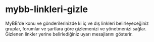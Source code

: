 # mybb-linkleri-gizle
MyBB'de konu ve gönderilerinizde ki iç ve dış linkleri belirleyeceğiniz gruplar, forumlar ve şartlara göre gizlemenizi ve yönetmenizi sağlar. Gizlenen linkler yerine belirlediğiniz uyarı mesajlarını gösterir.
